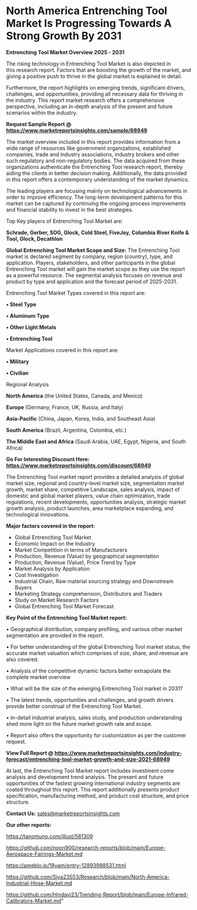 # North America Entrenching Tool Market Is Progressing Towards A Strong Growth By 2031

<Strong> Entrenching Tool Market Overview 2025 - 2031</strong>

The rising technology in Entrenching Tool Market is also depicted in this research report. Factors that are boosting the growth of the market, and giving a positive push to thrive in the global market is explained in detail.

Furthermore, the report highlights on emerging trends, significant drivers, challenges, and opportunities, providing all necessary data for thriving in the industry. This report market research offers a comprehensive perspective, including an in-depth analysis of the present and future scenarios within the industry.

<strong>Request Sample Report @ <a href=https://www.marketreportsinsights.com/sample/68949>https://www.marketreportsinsights.com/sample/68949</a></strong>

The market overview included in this report provides information from a wide range of resources like government organizations, established companies, trade and industry associations, industry brokers and other such regulatory and non-regulatory bodies. The data acquired from these organizations authenticate the Entrenching Tool research report, thereby aiding the clients in better decision making. Additionally, the data provided in this report offers a contemporary understanding of the market dynamics.

The leading players are focusing mainly on technological advancements in order to improve efficiency. The long-term development patterns for this market can be captured by continuing the ongoing process improvements and financial stability to invest in the best strategies.

Top Key players of Entrenching Tool Market are:

<strong>Schrade, Gerber, SOG, Glock, Cold Steel, FiveJoy, Columbia River Knife & Tool, Glock, Decathlon</strong>

<strong><b>Global Entrenching Tool Market Scope and Size:</b></strong>
The Entrenching Tool market is declared segment by company, region (country), type, and application. Players, stakeholders, and other participants in the global Entrenching Tool market will gain the market scope as they use the report as a powerful resource. The segmental analysis focuses on revenue and product by type and application and the forecast period of 2025-2031.

Entrenching Tool Market Types covered in this report are:

<strong>• Steel Type

• Aluminum Type

• Other Light Metals

• Entrenching Tool</strong>

Market Applications covered in this report are:

<strong>• Military

• Civilian</strong> 

Regional Analysis

<strong>North America</strong> (the United States, Canada, and Mexico)

<strong>Europe</strong> (Germany, France, UK, Russia, and Italy)

<strong>Asia-Pacific</strong> (China, Japan, Korea, India, and Southeast Asia)

<strong>South America</strong> (Brazil, Argentina, Colombia, etc.)

<strong>The Middle East and Africa</strong> (Saudi Arabia, UAE, Egypt, Nigeria, and South Africa)

<strong>Go For Interesting Discount Here: <a href=https://www.marketreportsinsights.com/discount/68949>https://www.marketreportsinsights.com/discount/68949</a></strong>

The Entrenching Tool market report provides a detailed analysis of global market size, regional and country-level market size, segmentation market growth, market share, competitive Landscape, sales analysis, impact of domestic and global market players, value chain optimization, trade regulations, recent developments, opportunities analysis, strategic market growth analysis, product launches, area marketplace expanding, and technological innovations.

<strong><b>Major factors covered in the report:</b></strong>
<ul>
  <li>Global Entrenching Tool Market </li>
  <li>Economic Impact on the Industry</li>
  <li>Market Competition in terms of Manufacturers</li>
  <li>Production, Revenue (Value) by geographical segmentation</li>
  <li>Production, Revenue (Value), Price Trend by Type</li>
  <li>Market Analysis by Application</li>
  <li>Cost Investigation</li>
  <li>Industrial Chain, Raw material sourcing strategy and Downstream Buyers</li>
  <li>Marketing Strategy comprehension, Distributors and Traders</li>
  <li>Study on Market Research Factors</li>
  <li>Global Entrenching Tool Market Forecast</li>
</ul>

<strong><b>Key Point of the Entrenching Tool Market report:</b></strong>

• Geographical distribution, company profiling, and various other market segmentation are provided in the report.

• For better understanding of the global Entrenching Tool market status, the accurate market valuation which comprises of size, share, and revenue are also covered.

• Analysis of the competitive dynamic factors better extrapolate the complete market overview

• What will be the size of the emerging Entrenching Tool market in 2031?

• The latest trends, opportunities and challenges, and growth drivers provide better construal of the Entrenching Tool Market.

• In-detail industrial analysis, sales study, and production understanding shed more light on the future market growth rate and scope.

• Report also offers the opportunity for customization as per the customer request.

<strong><b>View Full Report @ <a href=https://www.marketreportsinsights.com/industry-forecast/entrenching-tool-market-growth-and-size-2021-68949>https://www.marketreportsinsights.com/industry-forecast/entrenching-tool-market-growth-and-size-2021-68949</a></b></strong>


At last, the Entrenching Tool Market report includes investment come analysis and development trend analysis. The present and future opportunities of the fastest growing international industry segments are coated throughout this report. This report additionally presents product specification, manufacturing method, and product cost structure, and price structure.

<strong>Contact Us:</strong>
sales@marketreportsinsights.com

<strong>Our other reports:</strong>

<a href=https://tanomuno.com/illust/561309>https://tanomuno.com/illust/561309</a>

<a href=https://github.com/noori900/research-reports/blob/main/Europe-Aerospace-Fairings-Market.md>https://github.com/noori900/research-reports/blob/main/Europe-Aerospace-Fairings-Market.md</a>

<a href=https://ameblo.jp/18yam/entry-12893988531.html>https://ameblo.jp/18yam/entry-12893988531.html</a>

<a href=https://github.com/Siya23553/Research/blob/main/North-America-Industrial-Hose-Market.md>https://github.com/Siya23553/Research/blob/main/North-America-Industrial-Hose-Market.md</a>

<a href=https://github.com/Hindavi23/Trending-Report/blob/main/Europe-Infrared-Calibrators-Market.md>https://github.com/Hindavi23/Trending-Report/blob/main/Europe-Infrared-Calibrators-Market.md</a>"
